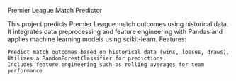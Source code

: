 Premier League Match Predictor

This project predicts Premier League match outcomes using historical data. It integrates data preprocessing and feature engineering with Pandas and applies machine learning models using scikit-learn.
Features:

    Predict match outcomes based on historical data (wins, losses, draws).
    Utilizes a RandomForestClassifier for predictions.
    Includes feature engineering such as rolling averages for team performance

